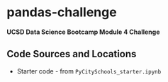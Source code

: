 # pandas-challenge
**UCSD Data Science Bootcamp Module 4 Challenge**

## Code Sources and Locations
- Starter code - from `PyCitySchools_starter.ipynb`